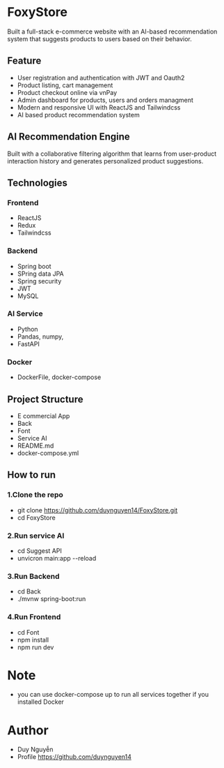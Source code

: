 # FoxyStore
Built a full-stack e-commerce website with an AI-based recommendation system that suggests products to users based on their behavior.


## Feature
- User registration and authentication with JWT and Oauth2
- Product listing, cart management
- Product checkout online via vnPay
- Admin dashboard for products, users and orders managment
- Modern and responsive UI with ReactJS and Tailwindcss
- AI based product recommendation system

## AI Recommendation Engine

Built with a collaborative filtering algorithm that learns from user-product interaction history and generates personalized product suggestions.

## Technologies

### Frontend
- ReactJS
- Redux
- Tailwindcss

### Backend
- Spring boot
- SPring data JPA
- Spring security
- JWT
- MySQL

### AI Service
- Python
- Pandas, numpy,
- FastAPI

### Docker
- DockerFile, docker-compose

## Project Structure
- E commercial App
-   Back
-   Font
-   Service AI
-   README.md
-   docker-compose.yml

## How to run

### 1.Clone the repo 
- git clone https://github.com/duynguyen14/FoxyStore.git
- cd FoxyStore

### 2.Run service AI
- cd Suggest API
- unvicron main:app --reload

### 3.Run Backend
- cd Back
- ./mvnw spring-boot:run

### 4.Run Frontend
- cd Font
- npm install
- npm run dev

# Note
- you can use docker-compose up to run all services together if you installed Docker

# Author
- Duy Nguyễn
- Profile https://github.com/duynguyen14